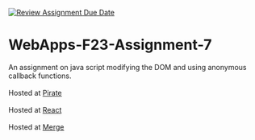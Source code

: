 [![Review Assignment Due Date](https://classroom.github.com/assets/deadline-readme-button-24ddc0f5d75046c5622901739e7c5dd533143b0c8e959d652212380cedb1ea36.svg)](https://classroom.github.com/a/Kv-XePEp)
# WebApps-F23-Assignment-7
An assignment on java script modifying the DOM and using anonymous callback functions.
<br></br>
Hosted at [Pirate](https://44-563-webapps-f23.github.io/44563-webapps-f23-assignment7-kavyasree05/pirate.html)
<br></br>
Hosted at [React](https://44-563-webapps-f23.github.io/44563-webapps-f23-assignment7-kavyasree05/react.html)
<br></br>
Hosted at [Merge](https://44-563-webapps-f23.github.io/44563-webapps-f23-assignment7-kavyasree05/merge.html)